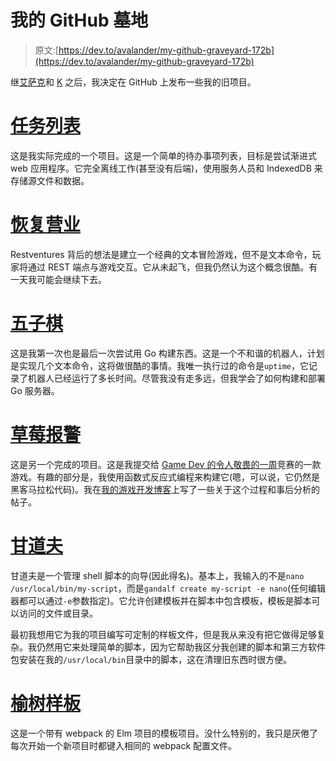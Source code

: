 # 我的 GitHub 墓地

> 原文:[https://dev.to/avalander/my-github-graveyard-172b](https://dev.to/avalander/my-github-graveyard-172b)

继[艾萨克](https://dev.to/isaacandsuch/github-graveyards-ill-show-you-mine-49lh)和 [K](https://dev.to/kayis/my-github-graveyards-2l95) 之后，我决定在 GitHub 上发布一些我的旧项目。

# [](#task-list)[任务列表](https://github.com/Avalander/task-list)

这是我实际完成的一个项目。这是一个简单的待办事项列表，目标是尝试渐进式 web 应用程序。它完全离线工作(甚至没有后端)，使用服务人员和 IndexedDB 来存储源文件和数据。

# [](#restventures)[恢复营业](https://github.com/Avalander/restventures)

Restventures 背后的想法是建立一个经典的文本冒险游戏，但不是文本命令，玩家将通过 REST 端点与游戏交互。它从未起飞，但我仍然认为这个概念很酷。有一天我可能会继续下去。

# [](#gobot)[五子棋](https://github.com/Avalander/GoBot)

这是我第一次也是最后一次尝试用 Go 构建东西。这是一个不和谐的机器人，计划是实现几个文本命令，这将做很酷的事情。我唯一执行过的命令是`uptime`，它记录了机器人已经运行了多长时间。尽管我没有走多远，但我学会了如何构建和部署 Go 服务器。

# [](#strawberry-alarm)[草莓报警](https://github.com/Avalander/strawberry-alarm)

这是另一个完成的项目。这是我提交给 [Game Dev 的令人敬畏的一周](https://www.gamedev.net/calendar/event/95-week-of-awesome-v/)竞赛的一款游戏。有趣的部分是，我使用函数式反应式编程来构建它(嗯，可以说，它仍然是黑客马拉松代码)。我在[我的游戏开发博客](https://www.gamedev.net/blogs/blog/2227-avalanders-journal/)上写了一些关于这个过程和事后分析的帖子。

# [](#gandalf)[甘道夫](https://github.com/Avalander/Gandalf)

甘道夫是一个管理 shell 脚本的向导(因此得名)。基本上，我输入的不是`nano /usr/local/bin/my-script`，而是`gandalf create my-script -e nano`(任何编辑器都可以通过`-e`参数指定)。它允许创建模板并在脚本中包含模板，模板是脚本可以访问的文件或目录。

最初我想用它为我的项目编写可定制的样板文件，但是我从来没有把它做得足够复杂。我仍然用它来处理简单的脚本，因为它帮助我区分我创建的脚本和第三方软件包安装在我的`/usr/local/bin`目录中的脚本，这在清理旧东西时很方便。

# [](#elm-boilerplate)[榆树样板](https://github.com/Avalander/elm-boilerplate)

这是一个带有 webpack 的 Elm 项目的模板项目。没什么特别的，我只是厌倦了每次开始一个新项目时都键入相同的 webpack 配置文件。